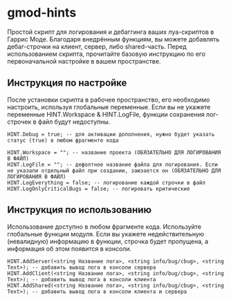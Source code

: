 # gmod-hints
Простой скрипт для логирования и дебаггинга ваших луа-скриптов в Гаррис Моде.
Благодаря внедрённым функциям, вы можете добавлять дебаг-строчки на клиент, сервер, либо shared-часть.
Перед использованием скрипта, прочитайте базовую инструкцию по его первоначальной настройке в вашем пространстве.

## Инструкция по настройке
После установки скрипта в рабочее пространство, его необходимо настроить, используя глобальные переменные.
Если вы не укажете переменные HINT.Workspace & HINT.LogFile, функции сохранения лог-строчек в файл будут недоступны.
```
HINT.Debug = true; -- для активации дополнения, нужно будет указать статус (true) в любом фрагменте кода

HINT.Workspace = ""; -- название проекта (ОБЯЗАТЕЛЬНО ДЛЯ ЛОГИРОВАНИЯ В ФАЙЛ)
HINT.LogFile = ""; -- дефолтное название файла для логирования. Если не указали отдельный файл при создании, заюзается он (ОБЯЗАТЕЛЬНО ДЛЯ ЛОГИРОВАНИЯ В ФАЙЛ)
HINT.LogEverything = false; -- логирование каждой строчки в файл
HINT.LogOnlyCriticalBugs = false; -- логировать критические
```

## Инструкция по использованию
Использование доступно в любом фрагменте кода. Используйте глобальные функции модуля. Если вы укажете недействительную (невалидную) информацию в функции, строчка будет пропущена, а информация об этом появится в консоли.
```
HINT.AddServer(<string Название лога>, <string info/bug/cbug>, <string Text>); -- добавить вывод лога в консоли сервера
HINT.AddClient(<string Название лога>, <string info/bug/cbug>, <string Text>); -- добавить вывод лога в консоли клиента
HINT.AddShared(<string Название лога>, <string info/bug/cbug>, <string Text>); -- добавить вывод лога в консоли клиента и сервера
```
